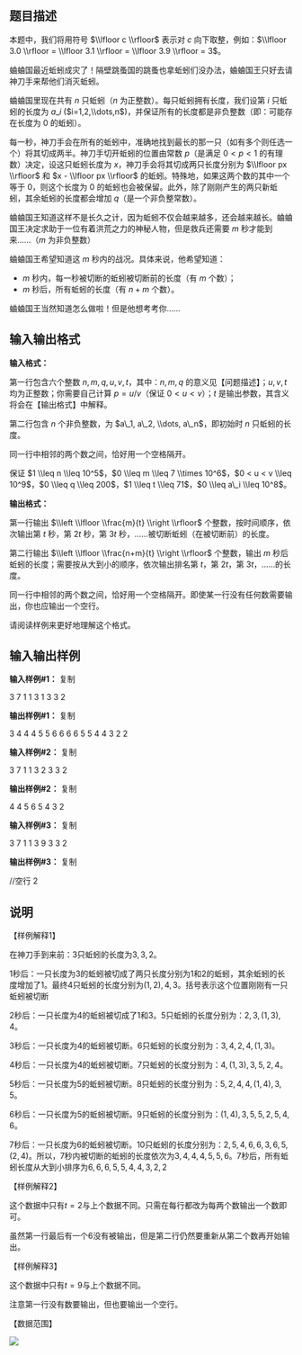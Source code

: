 题目描述
----

本题中，我们将用符号 $\\lfloor c \\rfloor$ 表示对 $c$ 向下取整，例如：$\\lfloor 3.0 \\rfloor = \\lfloor 3.1 \\rfloor = \\lfloor 3.9 \\rfloor = 3$。

蛐蛐国最近蚯蚓成灾了！隔壁跳蚤国的跳蚤也拿蚯蚓们没办法，蛐蛐国王只好去请神刀手来帮他们消灭蚯蚓。

蛐蛐国里现在共有 $n$ 只蚯蚓（$n$ 为正整数）。每只蚯蚓拥有长度，我们设第 $i$ 只蚯蚓的长度为 $a\_i$ ($i=1,2,\\dots,n$)，并保证所有的长度都是非负整数（即：可能存在长度为 $0$ 的蚯蚓）。

每一秒，神刀手会在所有的蚯蚓中，准确地找到最长的那一只（如有多个则任选一个）将其切成两半。神刀手切开蚯蚓的位置由常数 $p$（是满足 $0 < p < 1$ 的有理数）决定，设这只蚯蚓长度为 $x$，神刀手会将其切成两只长度分别为 $\\lfloor px \\rfloor$ 和 $x - \\lfloor px \\rfloor$ 的蚯蚓。特殊地，如果这两个数的其中一个等于 $0$，则这个长度为 $0$ 的蚯蚓也会被保留。此外，除了刚刚产生的两只新蚯蚓，其余蚯蚓的长度都会增加 $q$（是一个非负整常数）。

蛐蛐国王知道这样不是长久之计，因为蚯蚓不仅会越来越多，还会越来越长。蛐蛐国王决定求助于一位有着洪荒之力的神秘人物，但是救兵还需要 $m$ 秒才能到来……（$m$ 为非负整数）

蛐蛐国王希望知道这 $m$ 秒内的战况。具体来说，他希望知道：

*   $m$ 秒内，每一秒被切断的蚯蚓被切断前的长度（有 $m$ 个数）；
*   $m$ 秒后，所有蚯蚓的长度（有 $n + m$ 个数）。

蛐蛐国王当然知道怎么做啦！但是他想考考你……

输入输出格式
------

**输入格式：**  

第一行包含六个整数 $n,m,q,u,v,t$，其中：$n,m,q$ 的意义见【问题描述】；$u,v,t$ 均为正整数；你需要自己计算 $p=u / v$（保证 $0 < u < v$）；$t$ 是输出参数，其含义将会在【输出格式】中解释。

第二行包含 $n$ 个非负整数，为 $a\_1, a\_2, \\dots, a\_n$，即初始时 $n$ 只蚯蚓的长度。

同一行中相邻的两个数之间，恰好用一个空格隔开。

保证 $1 \\leq n \\leq 10^5$，$0 \\leq m \\leq 7 \\times 10^6$，$0 < u < v \\leq 10^9$，$0 \\leq q \\leq 200$，$1 \\leq t \\leq 71$，$0 \\leq a\_i \\leq 10^8$。

**输出格式：**  

第一行输出 $\\left \\lfloor \\frac{m}{t} \\right \\rfloor$ 个整数，按时间顺序，依次输出第 $t$ 秒，第 $2t$ 秒，第 $3t$ 秒，……被切断蚯蚓（在被切断前）的长度。

第二行输出 $\\left \\lfloor \\frac{n+m}{t} \\right \\rfloor$ 个整数，输出 $m$ 秒后蚯蚓的长度；需要按从大到小的顺序，依次输出排名第 $t$，第 $2t$，第 $3t$，……的长度。

同一行中相邻的两个数之间，恰好用一个空格隔开。即使某一行没有任何数需要输出，你也应输出一个空行。

请阅读样例来更好地理解这个格式。

输入输出样例
------

**输入样例#1：** 复制

3 7 1 1 3 1
3 3 2

**输出样例#1：** 复制

3 4 4 4 5 5 6
6 6 6 5 5 4 4 3 2 2

**输入样例#2：** 复制

3 7 1 1 3 2
3 3 2

**输出样例#2：** 复制

4 4 5
6 5 4 3 2

**输入样例#3：** 复制

3 7 1 1 3 9
3 3 2

**输出样例#3：** 复制

//空行
2

说明
--

【样例解释1】

在神刀手到来前：$3$只蚯蚓的长度为$3,3,2$。

$1$秒后：一只长度为$3$的蚯蚓被切成了两只长度分别为$1$和$2$的蚯蚓，其余蚯蚓的长度增加了$1$。最终$4$只蚯蚓的长度分别为$(1,2),4,3$。括号表示这个位置刚刚有一只蚯蚓被切断

$2$秒后：一只长度为$4$的蚯蚓被切成了$1$和$3$。$5$只蚯蚓的长度分别为：$2,3,(1,3),4$。

3秒后：一只长度为$4$的蚯蚓被切断。$6$只蚯蚓的长度分别为：$3,4,2,4,(1,3)$。

$4$秒后：一只长度为$4$的蚯蚓被切断。$7$只蚯蚓的长度分别为：$4,(1,3),3,5,2,4$。

$5$秒后：一只长度为$5$的蚯蚓被切断。$8$只蚯蚓的长度分别为：$5,2,4,4,(1,4),3,5$。

$6$秒后：一只长度为$5$的蚯蚓被切断。$9$只蚯蚓的长度分别为：$(1,4),3,5,5,2,5,4,6$。

$7$秒后：一只长度为$6$的蚯蚓被切断。$10$只蚯蚓的长度分别为：$2,5,4,6,6,3,6,5,(2,4)$。所以，$7$秒内被切断的蚯蚓的长度依次为$3,4,4,4,5,5,6$。$7$秒后，所有蚯蚓长度从大到小排序为$6,6,6,5,5,4,4,3,2,2$

【样例解释2】

这个数据中只有$t=2$与上个数据不同。只需在每行都改为每两个数输出一个数即可。

虽然第一行最后有一个$6$没有被输出，但是第二行仍然要重新从第二个数再开始输出。

【样例解释3】

这个数据中只有$t=9$与上个数据不同。

注意第一行没有数要输出，但也要输出一个空行。

【数据范围】

![](https://cdn.luogu.org/upload/pic/3458.png)